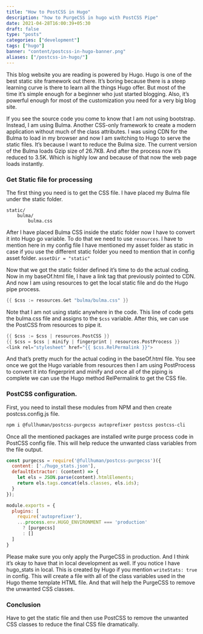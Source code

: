 ```yaml
---
title: "How to PostCSS in Hugo"
description: "how to PurgeCSS in hugo with PostCSS Pipe"
date: 2021-04-28T16:00:39+05:30
draft: false
type: "posts"
categories: ["development"]
tags: ["hugo"]
banner: "content/postcss-in-hugo-banner.png"
aliases: ["/postcss-in-hugo/"]
---
```


This blog website you are reading is powered by Hugo. Hugo is one of the best static site framework out there. It’s boring because there is a steep learning curve is there to learn all the things Hugo offer. But most of the time it’s simple enough for a beginner who just started blogging. Also, it’s powerful enough for most of the customization you need for a very big blog site. 

If you see the source code you come to know that I am not using bootstrap. Instead, I am using Bulma. Another CSS-only framework to create a modern application without much of the class attributes. I was using CDN for the Bulma to load in my browser and now I am switching to Hugo to serve the static files. It’s because I want to reduce the Bulma size. The current version of the Bulma loads Gzip size of 26.7KB.  And after the process now it’s reduced to 3.5K. Which is highly low and because of that now the web page loads instantly. 

### Get Static file for processing
The first thing you need is to get the CSS file. I have placed my Bulma file under the static folder. 

``` 
static/
    bulma/
        bulma.css
```

After I have placed Bulma CSS inside the static folder now I have to convert it into Hugo go variable.  To do that we need to use `resources`. I have to mention here in my config file I have mentioned my asset folder as static in case if you use the different static folder you need to mention that in config asset folder. `assetDir = "static"`

Now that we got the static folder defined it’s time to do the actual coding. Now in my baseOf.html file, I have a link tag that previously pointed to CDN.  And now I am using resources to get the local static file and do the Hugo pipe process. 

``` go
{{ $css := resources.Get "bulma/bulma.css" }}
```

Note that I am not using static anywhere in the code. This line of code gets the bulma.css file and assigns to the `$css` variable.  After this, we can use the PostCSS from resources to pipe it. 

```go
{{ $css := $css | resources.PostCSS }}
{{ $css = $css | minify | fingerprint | resources.PostProcess }}
<link rel="stylesheet" href="{{ $css.RelPermalink }}">
```

And that’s pretty much for the actual coding in the baseOf.html file. You see once we got the Hugo variable from resources then I am using PostProcess to convert it into fingerprint and minify and once all of the piping is complete we can use the Hugo method RelPermalink to get the CSS file.

### PostCSS configuration. 
First, you need to install these modules from NPM and then create postcss.config.js file.
```bash
npm i @fullhuman/postcss-purgecss autoprefixer postcss postcss-cli
```

Once all the mentioned packages are installed write purge process code in PostCSS config file. This will help reduce the unwanted class variables from the file output. 

```js
const purgecss = require('@fullhuman/postcss-purgecss')({
  content: ['./hugo_stats.json'],
  defaultExtractor: (content) => {
    let els = JSON.parse(content).htmlElements;
    return els.tags.concat(els.classes, els.ids);
  }
});

module.exports = {
  plugins: [
    require('autoprefixer'),
    ...process.env.HUGO_ENVIRONMENT === 'production'
      ? [purgecss]
      : []
  ]
}
```

Please make sure you only apply the PurgeCSS in production. And I think it’s okay to have that in local development as well. If you notice I have hugo_stats in local. This is created by Hugo if you mention `writeStats: true` in config. This will create a file with all of the class variables used in the Hugo theme template HTML file. And that will help the PurgeCSS to remove the unwanted CSS classes. 

### Conclusion
Have to get the static file and then use PostCSS to remove the unwanted CSS classes to reduce the final CSS file dramatically. 